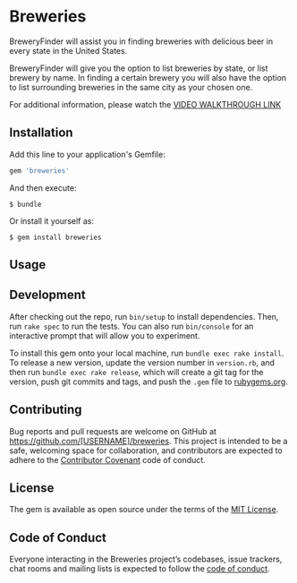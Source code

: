 # Breweries

BreweryFinder will assist you in finding breweries with delicious beer in every state in the United States.

BreweryFinder will give you the option to list breweries by state, or list brewery by name. In finding a certain brewery you will also have the option to list surrounding breweries in the same city as your chosen one.

For additional information, please watch the [VIDEO WALKTHROUGH LINK](www.google.com)

## Installation

Add this line to your application's Gemfile:

```ruby
gem 'breweries'
```

And then execute:

    $ bundle

Or install it yourself as:

    $ gem install breweries

## Usage

## Development

After checking out the repo, run `bin/setup` to install dependencies. Then, run `rake spec` to run the tests. You can also run `bin/console` for an interactive prompt that will allow you to experiment.

To install this gem onto your local machine, run `bundle exec rake install`. To release a new version, update the version number in `version.rb`, and then run `bundle exec rake release`, which will create a git tag for the version, push git commits and tags, and push the `.gem` file to [rubygems.org](https://rubygems.org).

## Contributing

Bug reports and pull requests are welcome on GitHub at https://github.com/[USERNAME]/breweries. This project is intended to be a safe, welcoming space for collaboration, and contributors are expected to adhere to the [Contributor Covenant](http://contributor-covenant.org) code of conduct.

## License

The gem is available as open source under the terms of the [MIT License](https://opensource.org/licenses/MIT).

## Code of Conduct

Everyone interacting in the Breweries project’s codebases, issue trackers, chat rooms and mailing lists is expected to follow the [code of conduct](https://github.com/[USERNAME]/breweries/blob/master/CODE_OF_CONDUCT.md).
